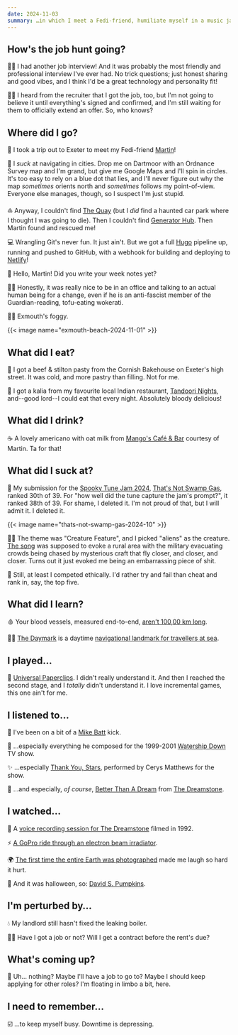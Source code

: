 ```yaml
---
date: 2024-11-03
summary: …in which I meet a Fedi-friend, humiliate myself in a music jam and learn about the Daymark.
---
```


## How's the job hunt going?

👩‍💻 I had another job interview! And it was probably the most friendly and professional interview I've ever had. No trick questions; just honest sharing and good vibes, and I think I'd be a great technology and personality fit!

🙋‍♀️ I heard from the recruiter that I got the job, too, but I'm not going to believe it until everything's signed and confirmed, and I'm still waiting for them to officially extend an offer. So, who knows?

## Where did I go?

🤗 I took a trip out to Exeter to meet my Fedi-friend [Martin](https://urbanists.social/@martinhowitt)!

🧭 I _suck_ at navigating in cities. Drop me on Dartmoor with an Ordnance Survey map and I'm grand, but give me Google Maps and I'll spin in circles. It's too easy to rely on a blue dot that lies, and I'll never figure out why the map _sometimes_ orients north and _sometimes_ follows my point-of-view. Everyone else manages, though, so I suspect I'm just stupid.

⛵️ Anyway, I couldn't find [The Quay](https://www.exeterquay.org) (but I _did_ find a haunted car park where I thought I was going to die). Then I couldn't find [Generator Hub](https://generatorhub.co.uk). Then Martin found and rescued me!

💻 Wrangling Git's never fun. It just ain't. But we got a full [Hugo](https://gohugo.io) pipeline up, running and pushed to GitHub, with a webhook for building and deploying to [Netlify](https://www.netlify.com)!

👋 Hello, Martin! Did you write your week notes yet?

💁‍♂️ Honestly, it was really nice to be in an office and talking to an actual human being for a change, even if he is an anti-fascist member of the Guardian-reading, tofu-eating wokerati.

😶‍🌫️ Exmouth's foggy.

{{< image name="exmouth-beach-2024-11-01" >}}

## What did I eat?

🥧 I got a beef & stilton pasty from the Cornish Bakehouse on Exeter's high street. It was cold, and more pastry than filling. Not for me.

🥘 I got a kalia from my favourite local Indian restaurant, [Tandoori Nights](https://tandoorinightsindian.co.uk), and--good lord--I could eat that every night. Absolutely bloody delicious!

## What did I drink?

☕️ A lovely americano with oat milk from [Mango's Café & Bar](http://www.cafemangos.co.uk) courtesy of Martin. Ta for that!

## What did I suck at?

🎵 My submission for the [Spooky Tune Jam 2024](https://itch.io/jam/tunejam-5a), [That's Not Swamp Gas](https://www.youtube.com/watch?v=z_h2Iat6Hqs), ranked 30th of 39. For "how well did the tune capture the jam's prompt?", it ranked 38th of 39. For shame, I deleted it. I'm not proud of that, but I will admit it. I deleted it.

{{< image name="thats-not-swamp-gas-2024-10" >}}

💁‍♀️ The theme was "Creature Feature", and I picked "aliens" as the creature. [The song](https://www.youtube.com/watch?v=z_h2Iat6Hqs) was supposed to evoke a rural area with the military evacuating crowds being chased by mysterious craft that fly closer, and closer, and closer. Turns out it just evoked me being an embarrassing piece of shit.

🤡 Still, at least I competed ethically. I'd rather try and fail than cheat and rank in, say, the top five.

## What did I learn?

🩸 Your blood vessels, measured end-to-end, [aren't 100,00 km long](https://www.youtube.com/watch?v=bgo7rm5Maqg).

🚣‍♀️ [The Daymark](https://www.youtube.com/watch?v=pWFp3McT1Bc) is a daytime [navigational landmark for travellers at sea](https://www.visitsouthdevon.co.uk/things-to-do/the-daymark-p3054303).

## I played…

📎 [Universal Paperclips](https://www.decisionproblem.com/paperclips/index2.html). I didn't really understand it. And then I reached the second stage, and I _totally_ didn't understand it. I love incremental games, this one ain't for me.

## I listened to…

🎹 I've been on a bit of a [Mike Batt](https://www.mikebatt.com) kick.

🐇 …especially everything he composed for the 1999-2001 [Watership Down](https://www.youtube.com/watch?v=4i1sqMef5AQ) TV show.

✨ …especially [Thank You, Stars](https://www.youtube.com/watch?v=CuE8PJf74kM), performed by Cerys Matthews for the show.

🌙 …and especially, _of course_, [Better Than A Dream](https://www.youtube.com/watch?v=ZQwGdBlVsTQ) from [The Dreamstone](https://www.youtube.com/watch?v=1_l7ze34wR0).

## I watched…

🌙 A [voice recording session for The Dreamstone](https://www.youtube.com/watch?v=_w-5q9Fu5k8) filmed in 1992.

⚡️ [A GoPro ride through an electron beam irradiator](https://www.youtube.com/watch?v=Uf4Ux4SlyT4).

🌍 [The first time the entire Earth was photographed](https://www.youtube.com/shorts/YKax1HA4vHg) made me laugh so hard it hurt.

🎃 And it was halloween, so: [David S. Pumpkins](https://www.youtube.com/watch?v=rS00xWnqwvI).

## I'm perturbed by…

💧 My landlord still hasn't fixed the leaking boiler.

🙋‍♀️ Have I got a job or not? Will I get a contract before the rent's due?

## What's coming up?

🤨 Uh… nothing? Maybe I'll have a job to go to? Maybe I should keep applying for other roles? I'm floating in limbo a bit, here.

## I need to remember…

☑️ …to keep myself busy. Downtime is depressing.
